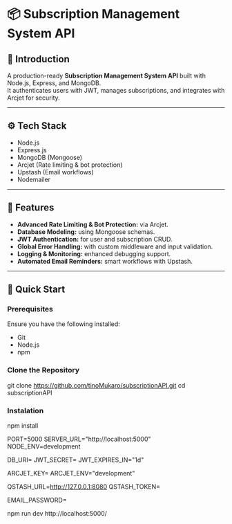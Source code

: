 # 📦 Subscription Management System API

## 🧠 Introduction
A production-ready **Subscription Management System API** built with Node.js, Express, and MongoDB.  
It authenticates users with JWT, manages subscriptions, and integrates with Arcjet for security.

---

## ⚙️ Tech Stack
- Node.js
- Express.js
- MongoDB (Mongoose)
- Arcjet (Rate limiting & bot protection)
- Upstash (Email workflows)
- Nodemailer

---

## 🚀 Features
- **Advanced Rate Limiting & Bot Protection:** via Arcjet.
- **Database Modeling:** using Mongoose schemas.
- **JWT Authentication:** for user and subscription CRUD.
- **Global Error Handling:** with custom middleware and input validation.
- **Logging & Monitoring:** enhanced debugging support.
- **Automated Email Reminders:** smart workflows with Upstash.

---

## 🧩 Quick Start

### Prerequisites
Ensure you have the following installed:
- Git
- Node.js
- npm

### Clone the Repository

git clone https://github.com/tinoMukaro/subscriptionAPI.git
cd subscriptionAPI

### Instalation
npm install

PORT=5000
SERVER_URL="http://localhost:5000"
NODE_ENV=development

DB_URI=
JWT_SECRET=
JWT_EXPIRES_IN="1d"

ARCJET_KEY=
ARCJET_ENV="development"

QSTASH_URL=http://127.0.0.1:8080
QSTASH_TOKEN=

EMAIL_PASSWORD=

npm run dev
http://localhost:5000/
